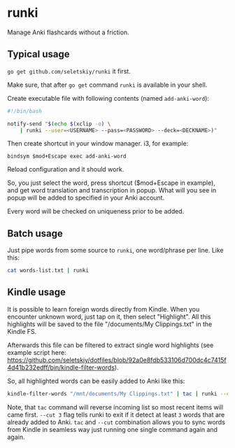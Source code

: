 runki
=====

Manage Anki flashcards without a friction.


Typical usage
-------------

`go get github.com/seletskiy/runki` it first.

Make sure, that after `go get` command `runki` is available in your shell.

Create executable file with following contents (named `add-anki-word`):
```bash
#!/bin/bash

notify-send "$(echo $(xclip -o) \
    | runki --user=<USERNAME> --pass=<PASSWORD> --deck=<DECKNAME>)"
```

Then create shortcut in your window manager. i3, for example:
```
bindsym $mod+Escape exec add-anki-word
```

Reload configuration and it should work.

So, you just select the word, press shortcut ($mod+Escape in example), and get
word translation and transcription in popup. What will you see in popup will be
added to specified <DECKNAME> in your Anki account.

Every word will be checked on uniqueness prior to be added.


Batch usage
-----------

Just pipe words from some source to `runki`, one word/phrase per line. Like
this:

```bash
cat words-list.txt | runki
```


Kindle usage
------------

It is possible to learn foreign words directly from Kindle. When you encounter
unknown word, just tap on it, then select "Highlight". All this highlights will
be saved to the file "/documents/My Clippings.txt" in the Kindle FS.

Afterwards this file can be filtered to extract single word highlights (see
example script here: https://github.com/seletskiy/dotfiles/blob/92a0e8fdb533106d700dc4c7415f4d41b232edff/bin/kindle-filter-words).

So, all highlighted words can be easily added to Anki like this:

```bash
kindle-filter-words "/mnt/documents/My Clippings.txt" | tac | runki --cut 3
```

Note, that `tac` command will reverse incoming list so most recent items will
came first. `--cut 3` flag tells runki to exit if it detect at least `3` words
that are already added to Anki. `tac` and `--cut` combination allows you to
sync words from Kindle in seamless way just running one single command again
and again.

